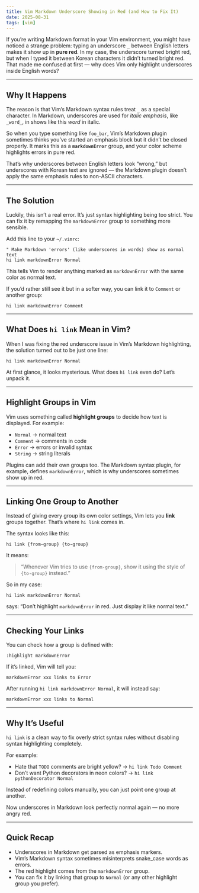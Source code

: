 ```yaml
---
title: Vim Markdown Underscore Showing in Red (and How to Fix It)
date: 2025-08-31
tags: [vim]
--- 
```


If you’re writing Markdown format in your Vim environment, you might have noticed a strange problem: typing an underscore `_` between English letters makes it show up in **pure red**. 
In my case, the underscore turned bright red, but when I typed it between Korean characters it didn’t turned bright red. That made me confused at first — why does Vim only highlight underscores inside English words?

---

## Why It Happens

The reason is that Vim’s Markdown syntax rules treat `_` as a special character.
In Markdown, underscores are used for *italic emphasis*, like `_word_`, in shows like this _word_ in italic.

So when you type something like `foo_bar`, Vim’s Markdown plugin sometimes thinks you’ve started an emphasis block but it didn’t be closed properly. It marks this as a **`markdownError`** group, and your color scheme highlights errors in pure red.

That’s why underscores between English letters look “wrong,” but underscores with Korean text are ignored — the Markdown plugin doesn’t apply the same emphasis rules to non-ASCII characters.

---

## The Solution

Luckily, this isn’t a real error. It’s just syntax highlighting being too strict. You can fix it by remapping the `markdownError` group to something more sensible.

Add this line to your `~/.vimrc`:

```vim
" Make Markdown 'errors' (like underscores in words) show as normal text
hi link markdownError Normal
```

This tells Vim to render anything marked as `markdownError` with the same color as normal text.

If you’d rather still see it but in a softer way, you can link it to `Comment` or another group:

```vim
hi link markdownError Comment
```

---

## What Does `hi link` Mean in Vim?

When I was fixing the red underscore issue in Vim’s Markdown highlighting, the solution turned out to be just one line:

```vim
hi link markdownError Normal
```

At first glance, it looks mysterious. What does `hi link` even do? Let’s unpack it.

---

## Highlight Groups in Vim

Vim uses something called **highlight groups** to decide how text is displayed.
For example:

* `Normal` → normal text
* `Comment` → comments in code
* `Error` → errors or invalid syntax
* `String` → string literals

Plugins can add their own groups too. The Markdown syntax plugin, for example, defines `markdownError`, which is why underscores sometimes show up in red.

---

## Linking One Group to Another

Instead of giving every group its own color settings, Vim lets you **link** groups together. That’s where `hi link` comes in.

The syntax looks like this:

```vim
hi link {from-group} {to-group}
```

It means:

> “Whenever Vim tries to use `{from-group}`, show it using the style of `{to-group}` instead.”

So in my case:

```vim
hi link markdownError Normal
```

says:
“Don’t highlight `markdownError` in red. Just display it like normal text.”

---

## Checking Your Links

You can check how a group is defined with:

```vim
:highlight markdownError
```

If it’s linked, Vim will tell you:

```
markdownError xxx links to Error
```

After running `hi link markdownError Normal`, it will instead say:

```
markdownError xxx links to Normal
```

---

## Why It’s Useful

`hi link` is a clean way to fix overly strict syntax rules without disabling syntax highlighting completely.

For example:

* Hate that `TODO` comments are bright yellow? → `hi link Todo Comment`
* Don’t want Python decorators in neon colors? → `hi link pythonDecorator Normal`

Instead of redefining colors manually, you can just point one group at another.

Now underscores in Markdown look perfectly normal again — no more angry red.

---

## Quick Recap

* Underscores in Markdown get parsed as emphasis markers.
* Vim’s Markdown syntax sometimes misinterprets snake\_case words as errors.
* The red highlight comes from the `markdownError` group.
* You can fix it by linking that group to `Normal` (or any other highlight group you prefer).

